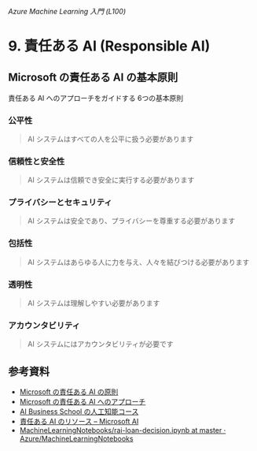 ###### Azure Machine Learning 入門 (L100)

# 9. 責任ある AI (Responsible AI)

## Microsoft の責任ある AI の基本原則

責任ある AI へのアプローチをガイドする 6つの基本原則

### 公平性

> AI システムはすべての人を公平に扱う必要があります

### 信頼性と安全性

> AI システムは信頼でき安全に実行する必要があります

### プライバシーとセキュリティ

> AI システムは安全であり、プライバシーを尊重する必要があります

### 包括性

> AI システムはあらゆる人に力を与え、人々を結びつける必要があります

### 透明性

> AI システムは理解しやすい必要があります

### アカウンタビリティ

> AI システムにはアカウンタビリティが必要です


## 参考資料

* [Microsoft の責任ある AI の原則](https://www.microsoft.com/ja-jp/ai/responsible-ai)
* [Microsoft の責任ある AI へのアプローチ](https://www.microsoft.com/ja-jp/ai/our-approach)
* [AI Business School の人工知能コース](https://www.microsoft.com/ja-jp/ai/ai-business-school)
* [責任ある AI のリソース – Microsoft AI](https://www.microsoft.com/ja-jp/ai/responsible-ai-resources)
* [MachineLearningNotebooks/rai-loan-decision.ipynb at master · Azure/MachineLearningNotebooks](https://github.com/Azure/MachineLearningNotebooks/blob/master/how-to-use-azureml/responsible-ai/visualize-upload-loan-decision/rai-loan-decision.ipynb)